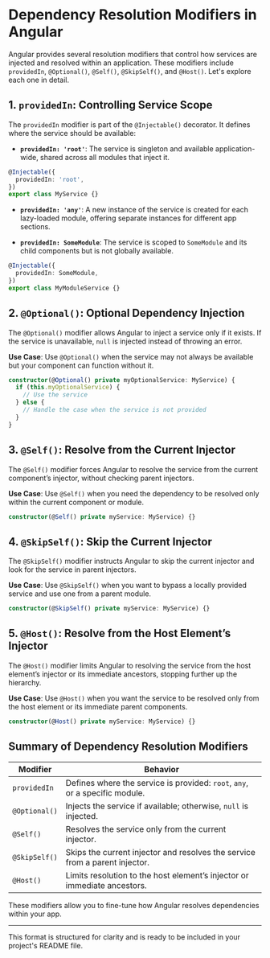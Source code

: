 
# Dependency Resolution Modifiers in Angular

Angular provides several resolution modifiers that control how services are injected and resolved within an application. These modifiers include `providedIn`, `@Optional()`, `@Self()`, `@SkipSelf()`, and `@Host()`. Let's explore each one in detail.

## 1. `providedIn`: Controlling Service Scope
The `providedIn` modifier is part of the `@Injectable()` decorator. It defines where the service should be available:

- **`providedIn: 'root'`**: The service is singleton and available application-wide, shared across all modules that inject it.

```typescript
@Injectable({
  providedIn: 'root',
})
export class MyService {}
```

- **`providedIn: 'any'`**: A new instance of the service is created for each lazy-loaded module, offering separate instances for different app sections.

- **`providedIn: SomeModule`**: The service is scoped to `SomeModule` and its child components but is not globally available.

```typescript
@Injectable({
  providedIn: SomeModule,
})
export class MyModuleService {}
```

## 2. `@Optional()`: Optional Dependency Injection
The `@Optional()` modifier allows Angular to inject a service only if it exists. If the service is unavailable, `null` is injected instead of throwing an error.

**Use Case**: Use `@Optional()` when the service may not always be available but your component can function without it.

```typescript
constructor(@Optional() private myOptionalService: MyService) {
  if (this.myOptionalService) {
    // Use the service
  } else {
    // Handle the case when the service is not provided
  }
}
```

## 3. `@Self()`: Resolve from the Current Injector
The `@Self()` modifier forces Angular to resolve the service from the current component’s injector, without checking parent injectors.

**Use Case**: Use `@Self()` when you need the dependency to be resolved only within the current component or module.

```typescript
constructor(@Self() private myService: MyService) {}
```

## 4. `@SkipSelf()`: Skip the Current Injector
The `@SkipSelf()` modifier instructs Angular to skip the current injector and look for the service in parent injectors.

**Use Case**: Use `@SkipSelf()` when you want to bypass a locally provided service and use one from a parent module.

```typescript
constructor(@SkipSelf() private myService: MyService) {}
```

## 5. `@Host()`: Resolve from the Host Element’s Injector
The `@Host()` modifier limits Angular to resolving the service from the host element’s injector or its immediate ancestors, stopping further up the hierarchy.

**Use Case**: Use `@Host()` when you want the service to be resolved only from the host element or its immediate parent components.

```typescript
constructor(@Host() private myService: MyService) {}
```

## Summary of Dependency Resolution Modifiers

| **Modifier**    | **Behavior** |
|-----------------|--------------|
| `providedIn`    | Defines where the service is provided: `root`, `any`, or a specific module. |
| `@Optional()`   | Injects the service if available; otherwise, `null` is injected. |
| `@Self()`       | Resolves the service only from the current injector. |
| `@SkipSelf()`   | Skips the current injector and resolves the service from a parent injector. |
| `@Host()`       | Limits resolution to the host element’s injector or immediate ancestors. |

These modifiers allow you to fine-tune how Angular resolves dependencies within your app.

---

This format is structured for clarity and is ready to be included in your project's README file.